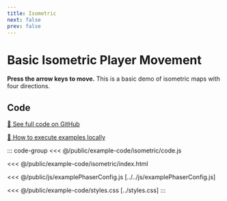 ```yaml
---
title: Isometric
next: false
prev: false
---
```


<script setup>
import ExampleFrame from '../../components/ExampleFrame.vue';
</script>

# Basic Isometric Player Movement

**Press the arrow keys to move.** This is a basic demo of isometric maps with four directions.

<ExampleFrame :src="'../../example-code/isometric/index.html'" />

## Code

[:link: See full code on GitHub](https://github.com/Annoraaq/grid-engine/tree/master/docs/public/example-code/isometric)

[:open_book: How to execute examples locally](../../p/execute-examples-locally/index.html)

::: code-group
<<< @/public/example-code/isometric/code.js

<<< @/public/example-code/isometric/index.html

<<< @/public/js/examplePhaserConfig.js [../../js/examplePhaserConfig.js]

<<< @/public/example-code/styles.css [../styles.css]
:::
